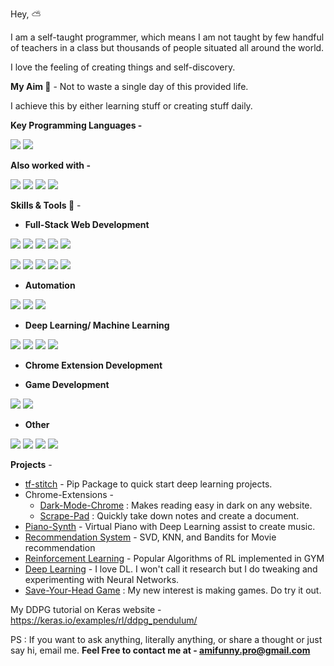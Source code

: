 Hey, :partly_sunny:

I am a self-taught programmer, which means I am not taught by few handful of teachers in a class but thousands of people situated all around the world.

I love the feeling of creating things and self-discovery.

**My Aim :dart:** - Not to waste a single day of this provided life.

I achieve this by either learning stuff or creating stuff daily.

**Key Programming Languages -**
<p>
<img src="https://img.shields.io/static/v1?label=&message=Javascipt&style=flat-square&color=5400ff"/>
<img src="https://img.shields.io/static/v1?label=&message=Python&style=flat-square&color=5400ff"/>
</p>
	
**Also worked with -**
<p>
<img src="https://img.shields.io/static/v1?label=&message=C&style=flat-square&color=0445af"/>
<img src="https://img.shields.io/static/v1?label=&message=C%2B%2B&style=flat-square&color=0445af"/>
<img src="https://img.shields.io/static/v1?label=&message=C%23&style=flat-square&color=0445af"/>
<img src="https://img.shields.io/static/v1?label=&message=Python&style=flat-square&color=0445af"/>
</p>

**Skills & Tools :rocket:** -

- **Full-Stack Web Development**
<p>
<img src="https://img.shields.io/static/v1?label=&message=React&style=flat-square&color=2bbc8a"/>
<img src="https://img.shields.io/static/v1?label=&message=Flask&style=flat-square&color=2bbc8a"/>
<img src="https://img.shields.io/static/v1?label=&message=MySQL&style=flat-square&color=2bbc8a"/>
<img src="https://img.shields.io/static/v1?label=&message=Node.js&style=flat-square&color=2bbc8a"/>
<img src="https://img.shields.io/static/v1?label=&message=MongoDB&style=flat-square&color=2bbc8a"/>
</p>
<p>
<img src="https://img.shields.io/static/v1?label=&message=jQuery&style=flat-square&color=2bbc8a"/>
<img src="https://img.shields.io/static/v1?label=&message=HTML/CSS&style=flat-square&color=2bbc8a"/>
<img src="https://img.shields.io/static/v1?label=&message=SASS&style=flat-square&color=2bbc8a"/>
<img src="https://img.shields.io/static/v1?label=&message=oAuth&style=flat-square&color=2bbc8a"/>
<img src="https://img.shields.io/static/v1?label=&message=RESTful%20API&style=flat-square&color=2bbc8a"/>
</p> 
 
 - **Automation**
 <p>
 <img src="https://img.shields.io/static/v1?label=&message=Selenium&style=flat-square&color=2bbc8a"/>
 <img src="https://img.shields.io/static/v1?label=&message=BeautifulSoup&style=flat-square&color=2bbc8a"/>
 <img src="https://img.shields.io/static/v1?label=&message=Twilio&style=flat-square&color=2bbc8a"/>
 </p>
 
 - **Deep Learning/ Machine Learning**
 <p>
 <img src="https://img.shields.io/static/v1?label=&message=Tensorflow&style=flat-square&color=2bbc8a"/>
 <img src="https://img.shields.io/static/v1?label=&message=Numpy&style=flat-square&color=2bbc8a"/>
 <img src="https://img.shields.io/static/v1?label=&message=Pandas&style=flat-square&color=2bbc8a"/>
 <img src="https://img.shields.io/static/v1?label=&message=Scikit-learn&style=flat-square&color=2bbc8a" />
 </p>
 
 - **Chrome Extension Development**
 
 - **Game Development**
<p>
<img src="https://img.shields.io/static/v1?label=&message=PyGame&style=flat-square&color=ffb800"/>
<img src="https://img.shields.io/static/v1?label=&message=Unity3D&style=flat-square&color=ffb800"/>
</p>

 - **Other**
<p> 
<img src="https://img.shields.io/static/v1?label=&message=CI/CD&style=flat-square&color=008bd7"/>
<img src="https://img.shields.io/static/v1?label=&message=Git&style=flat-square&color=008bd7"/>
<img src="https://img.shields.io/static/v1?label=&message=AWS&style=flat-square&color=008bd7" />
<img src="https://img.shields.io/static/v1?label=&message=Docker&style=flat-square&color=008bd7" />
</p>

**Projects** - 

 - [tf-stitch](https://github.com/amifunny/tf-stitch) -  Pip Package to quick start deep learning projects.
 - Chrome-Extensions -
	 - [Dark-Mode-Chrome](https://github.com/amifunny/Dark_Mode_Chrome) : Makes reading easy in dark on any website.
	- [Scrape-Pad](https://github.com/amifunny/Scrape-Pad-Browser-Extension) : Quickly take down notes and create a document.
- [Piano-Synth](https://github.com/amifunny/Piano-Synth) - Virtual Piano with Deep Learning assist to create music.
- [Recommendation System](https://github.com/amifunny/likely) - SVD, KNN, and Bandits for Movie recommendation
- [Reinforcement Learning](https://github.com/amifunny/Reinforce_Adventure) - Popular Algorithms of RL implemented in GYM
- [Deep Learning](https://github.com/amifunny/Deep-Learning-Notebook) - I love DL. I won't call it research but I do tweaking and experimenting with Neural Networks.
- [Save-Your-Head Game](https://github.com/amifunny/Save-Your-Head) : My new interest is making games. Do try it out.

My DDPG tutorial on Keras website - https://keras.io/examples/rl/ddpg_pendulum/

PS : If you want to ask anything, literally anything, or share a thought or just say hi, email me.
**Feel Free to contact me at - amifunny.pro@gmail.com** 
